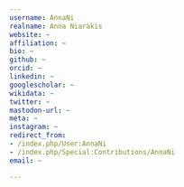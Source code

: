 ```yaml
---
username: AnnaNi
realname: Anna Niarakis
website: ~
affiliation: ~
bio: ~
github: ~
orcid: ~
linkedin: ~
googlescholar: ~
wikidata: ~
twitter: ~
mastodon-url: ~
meta: ~
instagram: ~
redirect_from:
- /index.php/User:AnnaNi
- /index.php/Special:Contributions/AnnaNi
email: ~

---
```

